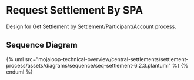 # Request Settlement By SPA

Design for Get Settlement by Settlement/Participant/Account process.

## Sequence Diagram

{% uml src="mojaloop-technical-overview/central-settlements/settlement-process/assets/diagrams/sequence/seq-settlement-6.2.3.plantuml" %}
{% enduml %}
